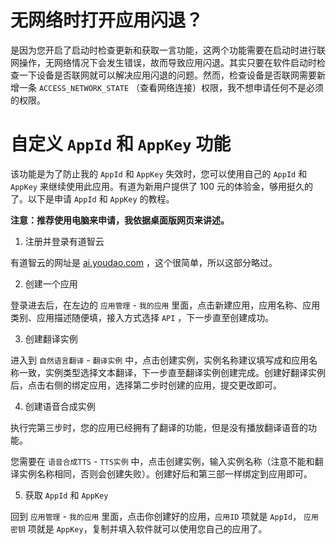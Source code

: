 # 无网络时打开应用闪退？

是因为您开启了启动时检查更新和获取一言功能，这两个功能需要在启动时进行联网操作，无网络情况下会发生错误，故而导致应用闪退。其实只要在软件启动时检查一下设备是否联网就可以解决应用闪退的问题。然而，检查设备是否联网需要新增一条 `ACCESS_NETWORK_STATE` （查看网络连接）权限，我不想申请任何不是必须的权限。

# 自定义 `AppId` 和 `AppKey` 功能

该功能是为了防止我的 `AppId` 和 `AppKey` 失效时，您可以使用自己的 `AppId` 和 `AppKey` 来继续使用此应用。有道为新用户提供了 100 元的体验金，够用挺久的了。以下是申请 `AppId` 和 `AppKey` 的教程。

**注意：推荐使用电脑来申请，我依据桌面版网页来讲述。**

1. 注册并登录有道智云

有道智云的网址是 [ai.youdao.com](https://ai.youdao.com/) ，这个很简单，所以这部分略过。

2. 创建一个应用

登录进去后，在左边的 `应用管理` - `我的应用` 里面，点击新建应用，应用名称、应用类别、应用描述随便填，接入方式选择 `API` ，下一步直至创建成功。

3. 创建翻译实例

进入到 `自然语言翻译` - `翻译实例` 中，点击创建实例，实例名称建议填写成和应用名称一致，实例类型选择文本翻译，下一步直至翻译实例创建完成。创建好翻译实例后，点击右侧的绑定应用，选择第二步时创建的应用，提交更改即可。

4. 创建语音合成实例

执行完第三步时，您的应用已经拥有了翻译的功能，但是没有播放翻译语音的功能。

您需要在 `语音合成TTS` - `TTS实例` 中，点击创建实例，输入实例名称（注意不能和翻译实例名称相同，否则会创建失败）。创建好后和第三部一样绑定到应用即可。

5. 获取 `AppId` 和 `AppKey`

回到 `应用管理` - `我的应用` 里面，点击你创建好的应用，`应用ID` 项就是 `AppId`， `应用密钥` 项就是 `AppKey`，复制并填入软件就可以使用您自己的应用了。
